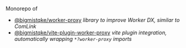 Monorepo of

- [@bigmistqke/worker-proxy](./worker-proxy) _library to improve Worker DX, similar to ComLink_
- [@bigmistqke/vite-plugin-worker-proxy](./vite-plugin-worker-proxy) _vite plugin integration, automatically wrapping `*?worker-proxy` imports_